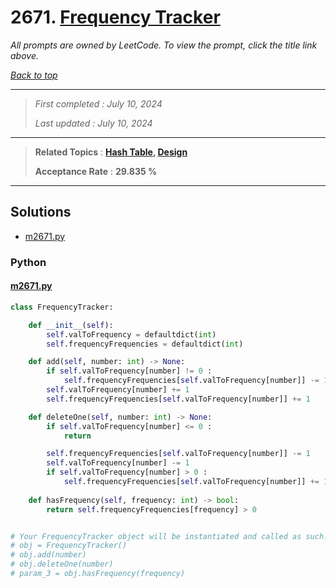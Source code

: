 # 2671. [Frequency Tracker](<https://leetcode.com/problems/frequency-tracker>)

*All prompts are owned by LeetCode. To view the prompt, click the title link above.*

*[Back to top](<../README.md>)*

------

> *First completed : July 10, 2024*
>
> *Last updated : July 10, 2024*

------

> **Related Topics** : **[Hash Table](<by_topic/Hash Table.md>), [Design](<by_topic/Design.md>)**
>
> **Acceptance Rate** : **29.835 %**

------

## Solutions

- [m2671.py](<../my-submissions/m2671.py>)
### Python
#### [m2671.py](<../my-submissions/m2671.py>)
```Python
class FrequencyTracker:

    def __init__(self):
        self.valToFrequency = defaultdict(int)
        self.frequencyFrequencies = defaultdict(int)

    def add(self, number: int) -> None:
        if self.valToFrequency[number] != 0 :
            self.frequencyFrequencies[self.valToFrequency[number]] -= 1
        self.valToFrequency[number] += 1
        self.frequencyFrequencies[self.valToFrequency[number]] += 1

    def deleteOne(self, number: int) -> None:
        if self.valToFrequency[number] <= 0 :
            return

        self.frequencyFrequencies[self.valToFrequency[number]] -= 1
        self.valToFrequency[number] -= 1
        if self.valToFrequency[number] > 0 :
            self.frequencyFrequencies[self.valToFrequency[number]] += 1
        
    def hasFrequency(self, frequency: int) -> bool:
        return self.frequencyFrequencies[frequency] > 0


# Your FrequencyTracker object will be instantiated and called as such:
# obj = FrequencyTracker()
# obj.add(number)
# obj.deleteOne(number)
# param_3 = obj.hasFrequency(frequency)
```

